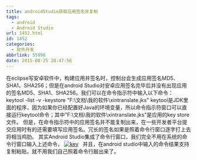 ```yaml
---
title: androidStudio获取应用签名并复制
tags:
  - android
  - Android Studio
url: 1452.html
id: 1452
categories:
  - 软件开发
abbrlink: 55996
date: 2015-08-25 20:47:56
---
```


在eclipse写安卓软件中，构建应用并签名时，控制台会生成应用签名MD5、SHA1、SHA256；但是在android Studio对安卓应用签名完毕后并没有出现应用的签名MD5、SHA1、SHA256。我们可以在命令指示符中输入以下命令： keytool -list -v -keystore "F:\\文档\\我的软件\\xintranslate.jks" keytool是JDK里面的程序，因为如果你已经配置好Java的环境变量，所以命令指示符窗口可以直接运行keytool命令；其中"F:\\文档\\我的软件\\xintranslate.jks"是应用的key store文件。 但是，在命令指示符中的应用签名并不能复制出来，在一些开发者平台提交应用时有的还需要填写应用签名。冗长的签名如果是照着命令行窗口逐字打上去将相当鸡肋。 其实Android Studio集成了命令行窗口，我们完全不用在系统的命令行窗口输入上述命令， [![key](http://baiyuan.wang/wp-content/uploads/2015/08/key.jpg)](http://baiyuan.wang/wp-content/uploads/2015/08/key.jpg)   并且，在android studio中输入的命令结果支持复制粘贴，就不用我们自己照着命令行敲出来了。